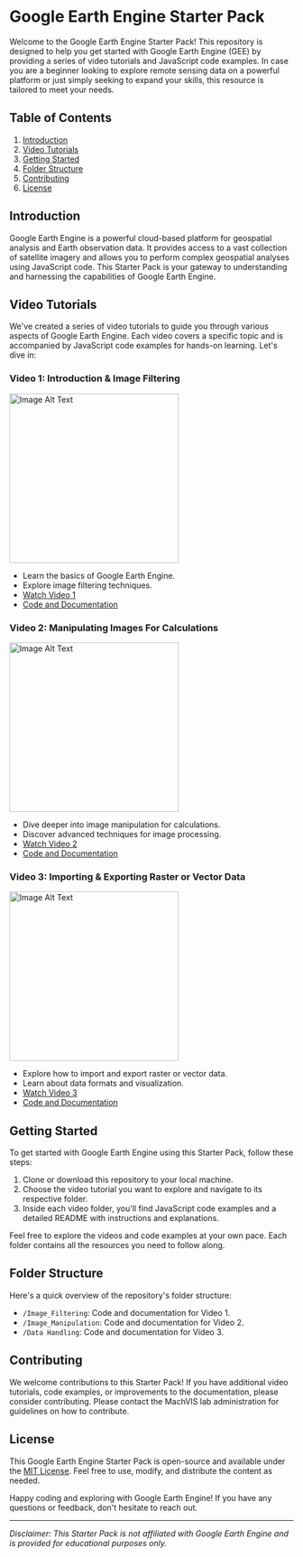 # Google Earth Engine Starter Pack

Welcome to the Google Earth Engine Starter Pack! This repository is designed to help you get started with Google Earth Engine (GEE) by providing a series of video tutorials and JavaScript code examples. In case you are a beginner looking to explore remote sensing data on a powerful platform or just simply seeking to expand your skills, this resource is tailored to meet your needs.

## Table of Contents

1. [Introduction](#introduction)
2. [Video Tutorials](#video-tutorials)
3. [Getting Started](#getting-started)
4. [Folder Structure](#folder-structure)
5. [Contributing](#contributing)
6. [License](#license)

## Introduction

Google Earth Engine is a powerful cloud-based platform for geospatial analysis and Earth observation data. It provides access to a vast collection of satellite imagery and allows you to perform complex geospatial analyses using JavaScript code. This Starter Pack is your gateway to understanding and harnessing the capabilities of Google Earth Engine.

## Video Tutorials

We've created a series of video tutorials to guide you through various aspects of Google Earth Engine. Each video covers a specific topic and is accompanied by JavaScript code examples for hands-on learning. Let's dive in:

### Video 1: Introduction & Image Filtering

<img src=https://github.com/Vision-At-SEECS/Google_Earth_Engine_Starter/assets/41828100/77d6c2bb-4f4a-4707-99ee-9d876a99d15f alt="Image Alt Text" width="300" />

- Learn the basics of Google Earth Engine.
- Explore image filtering techniques.
- [Watch Video 1](link-to-video1)
- [Code and Documentation](Video1_Introduction_Image_Filtering)

### Video 2: Manipulating Images For Calculations

<img src=https://github.com/Vision-At-SEECS/Google_Earth_Engine_Starter/assets/41828100/25c0b974-facd-4ea4-aa09-cceee8c32ed7 alt="Image Alt Text" width="300" />

- Dive deeper into image manipulation for calculations.
- Discover advanced techniques for image processing.
- [Watch Video 2](link-to-video2)
- [Code and Documentation](Video2_Manipulating_Images)

### Video 3: Importing & Exporting Raster or Vector Data

<img src=https://github.com/Vision-At-SEECS/Google_Earth_Engine_Starter/assets/41828100/f9cab01a-cc1a-405e-a5f4-32160e76afa8 alt="Image Alt Text" width="300" />

- Explore how to import and export raster or vector data.
- Learn about data formats and visualization.
- [Watch Video 3](link-to-video3)
- [Code and Documentation](Video3_Importing_Exporting_Data)

## Getting Started

To get started with Google Earth Engine using this Starter Pack, follow these steps:

1. Clone or download this repository to your local machine.
2. Choose the video tutorial you want to explore and navigate to its respective folder.
3. Inside each video folder, you'll find JavaScript code examples and a detailed README with instructions and explanations.

Feel free to explore the videos and code examples at your own pace. Each folder contains all the resources you need to follow along.

## Folder Structure

Here's a quick overview of the repository's folder structure:

- `/Image_Filtering`: Code and documentation for Video 1.
- `/Image_Manipulation`: Code and documentation for Video 2.
- `/Data Handling`: Code and documentation for Video 3.

## Contributing

We welcome contributions to this Starter Pack! If you have additional video tutorials, code examples, or improvements to the documentation, please consider contributing. Please contact the MachVIS lab administration for guidelines on how to contribute.

## License

This Google Earth Engine Starter Pack is open-source and available under the [MIT License](LICENSE). Feel free to use, modify, and distribute the content as needed.

Happy coding and exploring with Google Earth Engine! If you have any questions or feedback, don't hesitate to reach out.

---

*Disclaimer: This Starter Pack is not affiliated with Google Earth Engine and is provided for educational purposes only.*
